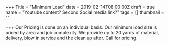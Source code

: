 +++
Title = "Minimum Load"
date = 2019-02-14T08:00:00Z
draft = true
name = "Youtube content? Second Social media link?"
tags = []
thumbnail = ""

+++
Our Pricing is done on an individual basis.  Our minimum load size is priced by area and job complexity. We provide up to 20 yards of material, delivery, blow in service and the clean up after.  Call for pricing. 